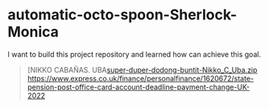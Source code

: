 # automatic-octo-spoon-Sherlock-Monica
I want to build this project repository and learned how can achieve this  goal.
>[NIKKO CABAÑAS. UBA[super-duper-dodong-buntit-Nikko_C_Uba.zip](https://github.com/Ubanikko6/automatic-octo-spoon-Sherlock-Monica/files/8851552/super-duper-dodong-buntit-Nikko_C_Uba.zip)
>https://www.express.co.uk/finance/personalfinance/1620672/state-pension-post-office-card-account-deadline-payment-change-UK-2022
